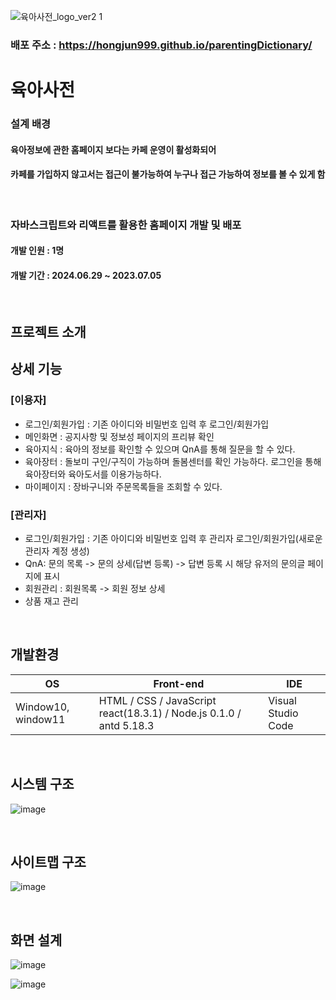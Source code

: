 ![육아사전_logo_ver2 1](https://github.com/hongjun999/parentingDictionary/assets/174400781/5026c03c-051a-4e5d-94b0-281d691f6b3a)

### 배포 주소 : https://hongjun999.github.io/parentingDictionary/


# 육아사전
### 설계 배경
#### 육아정보에 관한 홈페이지 보다는 카페 운영이 활성화되어 
#### 카페를 가입하지 않고서는 접근이 불가능하여 누구나 접근 가능하여 정보를 볼 수 있게 함

<br />

### 자바스크립트와 리액트를 활용한 홈페이지 개발 및 배포

#### 개발 인원 : 1명

#### 개발 기간 : 2024.06.29 ~ 2023.07.05

<br />

## 프로젝트 소개
#### 


## 상세 기능

### [이용자]
- 로그인/회원가입 : 기존 아이디와 비밀번호 입력 후 로그인/회원가입
- 메인화면 : 공지사항 및 정보성 페이지의 프리뷰 확인
- 육아지식 : 육아의 정보를 확인할 수 있으며 QnA를 통해 질문을 할 수 있다.
- 육아장터 : 돌보미 구인/구직이 가능하며 돌봄센터를 확인 가능하다.
            로그인을 통해 육아장터와 육아도서를 이용가능하다.
- 마이페이지 : 장바구니와 주문목록들을 조회할 수 있다.

### [관리자]
- 로그인/회원가입 : 기존 아이디와 비밀번호 입력 후 관리자 로그인/회원가입(새로운 관리자 계정 생성)
- QnA: 문의 목록 -> 문의 상세(답변 등록) -> 답변 등록 시 해당 유저의 문의글 페이지에 표시
- 회원관리 : 회원목록 -> 회원 정보 상세
- 상품 재고 관리

<br />

## 개발환경

|OS| Front-end| IDE
|---------|-------------|----------|
|Window10, window11| HTML / CSS / JavaScript react(18.3.1) / Node.js 0.1.0 / antd 5.18.3| Visual Studio Code

<br />

## 시스템 구조
![image](https://github.com/hongjun999/parentingDictionary/assets/174400781/05e5ab04-4e7f-4d70-ab10-ddffc77125d4)

<br />

## 사이트맵 구조
![image](https://github.com/hongjun999/parentingDictionary/assets/174400781/4d8f84cf-5538-4f73-a8fc-597677ddd90f)

<br />

## 화면 설계
![image](https://github.com/hongjun999/parentingDictionary/assets/174400781/fec121d6-5466-4a17-823f-46e75c6507c1)

![image](https://github.com/hongjun999/parentingDictionary/assets/174400781/f8e6b731-49ff-457d-a8f7-363639709dee)



 
